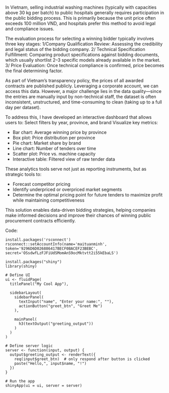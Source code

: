 In Vietnam, selling industrial washing machines (typically with capacities above 30 kg per batch) to public hospitals generally requires participation in the public bidding process. This is primarily because the unit price often exceeds 100 million VND, and hospitals prefer this method to avoid legal and compliance issues.

The evaluation process for selecting a winning bidder typically involves three key stages:
1/Company Qualification Review: Assessing the credibility and legal status of the bidding company.
2/ Technical Specification Fulfillment: Comparing product specifications against bidding documents, which usually shortlist 2–3 specific models already available in the market.
3/ Price Evaluation: Once technical compliance is confirmed, price becomes the final determining factor.

As part of Vietnam’s transparency policy, the prices of all awarded contracts are published publicly. Leveraging a corporate account, we can access this data. However, a major challenge lies in the data quality—since the entries are manually input by non-technical staff, the dataset is often inconsistent, unstructured, and time-consuming to clean (taking up to a full day per dataset).

To address this, I have developed an interactive dashboard that allows users to:
Select filters by year, province, and brand
Visualize key metrics:
+ Bar chart: Average winning price by province
+ Box plot: Price distribution per province
+ Pie chart: Market share by brand
+ Line chart: Number of tenders over time
+ Scatter plot: Price vs. machine capacity
+ Interactive table: Filtered view of raw tender data

These analytics tools serve not just as reporting instruments, but as strategic tools to:
+ Forecast competitor pricing
+ Identify underpriced or overpriced market segments
+ Determine the optimal pricing point for future tenders to maximize profit while maintaining competitiveness

This solution enables data-driven bidding strategies, helping companies make informed decisions and improve their chances of winning public procurement contracts efficiently.

Code: 
```{r}
install.packages('rsconnect')
rsconnect::setAccountInfo(name='maituanminh', token='9296D6D026886417BECF0BACEF23BEBC', secret='OSsdwfLzFJFiUdSMomAnS9ocMktvtt2i55kEbaLS')

install.packages("shiny")
library(shiny)

# Define UI
ui <- fluidPage(
  titlePanel("My Cool App"),
  
  sidebarLayout(
    sidebarPanel(
      textInput("name", "Enter your name:", ""),
      actionButton("greet_btn", "Greet Me")
    ),
    
    mainPanel(
      h3(textOutput("greeting_output"))
    )
  )
)

# Define server logic
server <- function(input, output) {
  output$greeting_output <- renderText({
    req(input$greet_btn)  # only respond after button is clicked
    paste("Hello,", input$name, "!")
  })
}

# Run the app
shinyApp(ui = ui, server = server)


```

